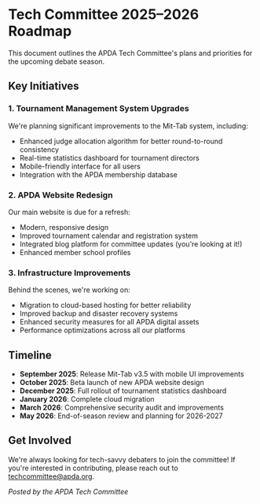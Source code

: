 # Tech Committee 2025–2026 Roadmap

This document outlines the APDA Tech Committee's plans and priorities for the upcoming debate season.

## Key Initiatives

### 1. Tournament Management System Upgrades

We're planning significant improvements to the Mit-Tab system, including:

- Enhanced judge allocation algorithm for better round-to-round consistency
- Real-time statistics dashboard for tournament directors
- Mobile-friendly interface for all users
- Integration with the APDA membership database

### 2. APDA Website Redesign

Our main website is due for a refresh:

- Modern, responsive design
- Improved tournament calendar and registration system
- Integrated blog platform for committee updates (you're looking at it!)
- Enhanced member school profiles

### 3. Infrastructure Improvements

Behind the scenes, we're working on:

- Migration to cloud-based hosting for better reliability
- Improved backup and disaster recovery systems
- Enhanced security measures for all APDA digital assets
- Performance optimizations across all our platforms

## Timeline

- **September 2025**: Release Mit-Tab v3.5 with mobile UI improvements
- **October 2025**: Beta launch of new APDA website design
- **December 2025**: Full rollout of tournament statistics dashboard
- **January 2026**: Complete cloud migration
- **March 2026**: Comprehensive security audit and improvements
- **May 2026**: End-of-season review and planning for 2026-2027

## Get Involved

We're always looking for tech-savvy debaters to join the committee! If you're interested in contributing, please reach out to techcommittee@apda.org.

*Posted by the APDA Tech Committee*
